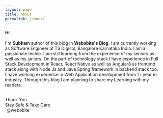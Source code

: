 ```yaml
---
layout: page
title: About
permalink: /about/
---
```


Hi! 
<br>
<br/>
I'm **Subham** author of this blog in **Webobite's Blog**. I am currently working as Software Engineer at TS Digisol, Bangalore Karnataka India. I am a passionate techie. I am still learning from the experience of my seniors as well as my juniors. On the part of technology stack I have experience in Full Stack Development in React, React Native as well as Angular8 as frontend stack along with Node Js and Java Spring framework in backend stack too. I have working experience in Web Application development from 1+ year in industry. Through this blog I am planning to share my Learning with my readers.
<br/>

<br/>
Thank You<br>
Stay Safe & Take Care<br>
`@webobite`
